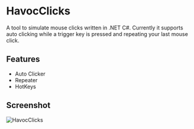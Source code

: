 # HavocClicks

A tool to simulate mouse clicks written in .NET C#. Currently it supports auto clicking while a trigger key is pressed and repeating your last mouse click.

## Features
* Auto Clicker
* Repeater
* HotKeys

## Screenshot
![HavocClicks](https://github.com/Havoc/HavocClicks/raw/master/HavocClicks%20Screenshot.png "HavocClicks")
